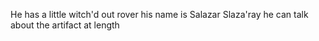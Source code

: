 He has a little witch'd out rover
his name is Salazar Slaza'ray
he can talk about the artifact at length